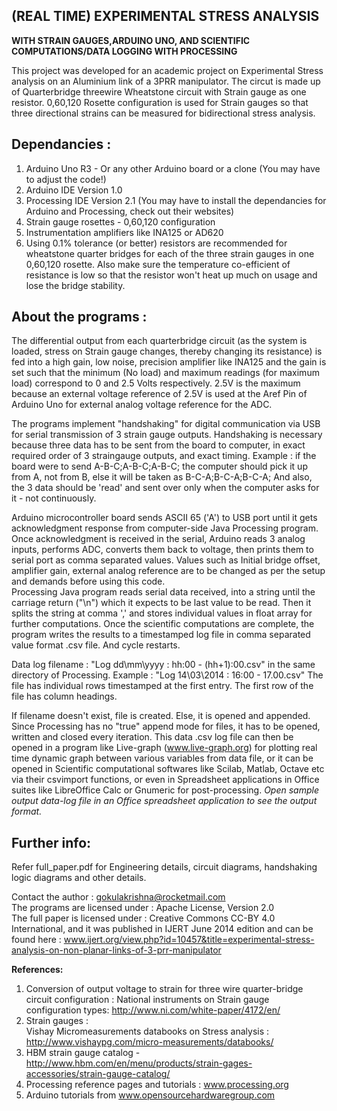 (REAL TIME) EXPERIMENTAL STRESS ANALYSIS 
--------------
<B>WITH STRAIN GAUGES,ARDUINO UNO, AND SCIENTIFIC COMPUTATIONS/DATA LOGGING WITH PROCESSING </b>

This project was developed for an academic project on Experimental Stress analysis on an Aluminium link of a 3PRR manipulator. The circut is made up of Quarterbridge threewire Wheatstone circuit with Strain gauge as one resistor. 0,60,120 Rosette configuration is used for Strain gauges so that three directional strains can be measured for bidirectional stress analysis. 

Dependancies :
--------------

1) Arduino Uno R3 - Or any other Arduino board or a clone (You may have to adjust the code!)  
2) Arduino IDE Version 1.0  
3) Processing IDE Version 2.1 (You may have to install the dependancies for Arduino and Processing, check out their  websites)  
4) Strain gauge rosettes - 0,60,120 configuration  
5) Instrumentation amplifiers like INA125 or AD620  
6) Using 0.1% tolerance (or better) resistors are recommended for wheatstone quarter bridges for each of the three strain gauges in one 0,60,120 rosette.  Also make sure the temperature co-efficient of resistance is low so that the resistor won't heat up much on usage and lose the bridge stability.  

About the programs :
-------------

The differential output from each quarterbridge circuit (as the system is loaded, stress on Strain gauge changes, thereby changing its resistance) is fed into a high gain, low noise, precision amplifier like INA125 and the gain is set such that the minimum (No load) and maximum readings (for maximum load) correspond to 0 and 2.5 Volts respectively. 2.5V is the maximum because an external voltage reference of 2.5V is used at the Aref Pin of Arduino Uno for external analog voltage reference for the ADC.

The programs implement "handshaking" for digital communication via USB for serial transmission of 3 strain gauge outputs. Handshaking is necessary because three data has to be sent from the board to computer, in exact required order of 3 straingauge outputs, and exact timing. Example : if the board were to send A-B-C;A-B-C;A-B-C; the computer should pick it up from A, not from B, else it will be taken as B-C-A;B-C-A;B-C-A; And also, the 3 data should be 'read' and sent over only when the computer asks for it - not continuously. 

Arduino microcontroller board sends ASCII 65 ('A') to USB port until it gets acknowledgment response from computer-side Java Processing program. Once acknowledgment is received in the serial, Arduino reads 3 analog inputs, performs ADC, converts them back to voltage, then prints them to serial port as comma separated values. Values such as Initial bridge offset, amplifier gain, external analog reference are to be changed as per the setup and demands before using this code.  
Processing Java program reads serial data received, into a string until the carriage return ("\n") which it expects to be last value to be read. Then it splits the string at comma ',' and stores individual values in float array for further computations. Once the scientific computations are complete, the program writes the results to a timestamped log file in comma separated value format .csv file.  And cycle restarts.

Data log filename : "Log dd\mm\yyyy : hh:00 - (hh+1):00.csv" in the same directory of Processing. 
Example : "Log 14\03\2014 : 16:00 - 17.00.csv" 
The file has individual rows timestamped at the first entry. The first row of the file has column headings.  

If filename doesn't exist, file is created. Else, it is opened and appended. Since Processing has no "true" append mode for files, it has to be opened, written and closed every iteration. This data .csv log file can then be opened in a program like Live-graph (www.live-graph.org) for plotting real time dynamic graph between various  variables from data file, or it can be opened in Scientific computational softwares like Scilab, Matlab, Octave etc via their csvimport functions, or even in Spreadsheet applications in Office suites like LibreOffice Calc or Gnumeric for post-processing.  <i> Open sample output data-log file in an Office spreadsheet application to see the output format.  </i>

Further info: 
-------------
Refer full_paper.pdf for Engineering details, circuit diagrams, handshaking logic diagrams and other details.  

Contact the author : gokulakrishna@rocketmail.com   
The programs are licensed under : Apache License, Version 2.0  
The full paper is licensed under : Creative Commons CC-BY 4.0 International, and it was published in IJERT June 2014 edition and can be found here : www.ijert.org/view.php?id=10457&title=experimental-stress-analysis-on-non-planar-links-of-3-prr-manipulator

<b>References:</b>  
1) Conversion of output voltage to strain for three wire quarter-bridge circuit configuration :
National instruments on Strain gauge configuration types: http://www.ni.com/white-paper/4172/en/  
2) Strain gauges :  
Vishay Micromeasurements databooks on Stress analysis : http://www.vishaypg.com/micro-measurements/databooks/  
3) HBM strain gauge catalog - http://www.hbm.com/en/menu/products/strain-gages-accessories/strain-gauge-catalog/  
4) Processing reference pages and tutorials : www.processing.org  
5) Arduino tutorials from www.opensourcehardwaregroup.com  


